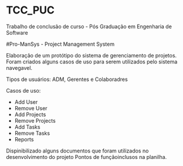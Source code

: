 # TCC_PUC
Trabalho de conclusão de curso - Pós Graduação em Engenharia de Software

#Pro-ManSys - Project Management System

Elaboração de um protótipo do sistema de gerenciamento de projetos.
Foram criados alguns casos de uso para serem utilizados pelo sistema navegavel.

Tipos de usuários: ADM, Gerentes e Colaboradres

Casos de uso:
- Add User
- Remove User
- Add Projects
- Remove Projects
- Add Tasks
- Remove Tasks
- Reports

Dispinibilizado alguns documentos que foram utilizados no desenvolvimento do projeto 
Pontos de funçãoinclusos na planilha.
